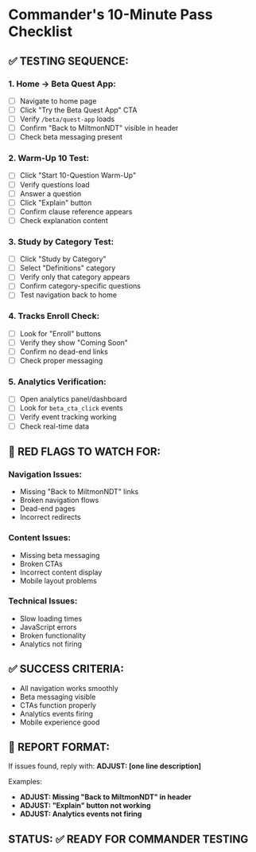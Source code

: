 # Commander's 10-Minute Pass Checklist

## **✅ TESTING SEQUENCE:**

### **1. Home → Beta Quest App:**
- [ ] Navigate to home page
- [ ] Click "Try the Beta Quest App" CTA
- [ ] Verify `/beta/quest-app` loads
- [ ] Confirm "Back to MiltmonNDT" visible in header
- [ ] Check beta messaging present

### **2. Warm-Up 10 Test:**
- [ ] Click "Start 10-Question Warm-Up"
- [ ] Verify questions load
- [ ] Answer a question
- [ ] Click "Explain" button
- [ ] Confirm clause reference appears
- [ ] Check explanation content

### **3. Study by Category Test:**
- [ ] Click "Study by Category"
- [ ] Select "Definitions" category
- [ ] Verify only that category appears
- [ ] Confirm category-specific questions
- [ ] Test navigation back to home

### **4. Tracks Enroll Check:**
- [ ] Look for "Enroll" buttons
- [ ] Verify they show "Coming Soon"
- [ ] Confirm no dead-end links
- [ ] Check proper messaging

### **5. Analytics Verification:**
- [ ] Open analytics panel/dashboard
- [ ] Look for `beta_cta_click` events
- [ ] Verify event tracking working
- [ ] Check real-time data

## **🚨 RED FLAGS TO WATCH FOR:**

### **Navigation Issues:**
- Missing "Back to MiltmonNDT" links
- Broken navigation flows
- Dead-end pages
- Incorrect redirects

### **Content Issues:**
- Missing beta messaging
- Broken CTAs
- Incorrect content display
- Mobile layout problems

### **Technical Issues:**
- Slow loading times
- JavaScript errors
- Broken functionality
- Analytics not firing

## **✅ SUCCESS CRITERIA:**
- All navigation works smoothly
- Beta messaging visible
- CTAs function properly
- Analytics events firing
- Mobile experience good

## **📝 REPORT FORMAT:**
If issues found, reply with:
**ADJUST: [one line description]**

Examples:
- **ADJUST: Missing "Back to MiltmonNDT" in header**
- **ADJUST: "Explain" button not working**
- **ADJUST: Analytics events not firing**

## **STATUS:** ✅ READY FOR COMMANDER TESTING

